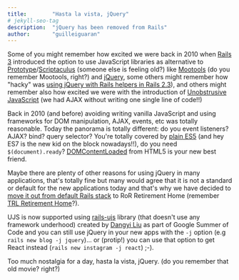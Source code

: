 ```yaml
---
title:        "Hasta la vista, jQuery"
# jekyll-seo-tag
description:  "jQuery has been removed from Rails"
author:       "guilleiguaran"
---
```


Some of you might remember how excited we were back in 2010 when
[Rails 3](http://guides.rubyonrails.org/3_0_release_notes.html)
introduced the option to use JavaScript libraries as alternative to
[Prototype](http://prototypejs.org/)/[Scriptaculus](https://script.aculo.us/)
(someone else is feeling old?) like [Mootools](http://mootools.net/)
(do you remember Mootools, right?) and [jQuery](https://jquery.com/),
some others might remember how "hacky" was
[using jQuery with Rails helpers in Rails 2.3](https://github.com/aaronchi/jrails/blob/master/lib/jrails.rb)),
and others might remember also how excited we were with the
introduction of [Unobstrusive JavaScript](http://guides.rubyonrails.org/3_0_release_notes.html#action-view) 
(we had AJAX without writing one single line of code!!)

Back in 2010 (and before) avoiding writing vanilla JavaScript and using
frameworks for DOM manipulation, AJAX, events, etc was totally reasonable.
Today the panorama is totally different: do you event listeners? AJAX?
bind? query selector? You're totally covered by [plain ES5](https://plainjs.com/)
(and hey ES7 is the new kid on the block nowadays!!), do you need `$(document).ready`?
[DOMContentLoaded](https://developer.mozilla.org/en-US/docs/Web/Events/DOMContentLoaded)
from HTML5 is your new best friend.

Maybe there are plenty of other reasons for using jQuery in many
applications, that's totally fine but many would agree that it is
not a standard or default for the new applications today and that's why
we have decided to [move it out from default Rails stack](https://github.com/rails/rails/pull/27113)
to RoR Retirement Home (remember [TRL Retirement Home](http://atrl.net/trlarchive/?s=halloffame)?).

UJS is now supported using [rails-ujs](https://github.com/rails/rails-ujs) library
(that doesn't use any framework underhood) created by [Dangyi Liu](https://github.com/liudangyi)
as part of Google Summer of Code and you can still use jQuery in your
new apps with the `-j` option (e.g `rails new blog -j jquery`)... or (protip!) you can
use that option to get React instead (`rails new instagram -j react`) ;-).

Too much nostalgia for a day, hasta la vista, jQuery. (do you remember that old movie? right?)
